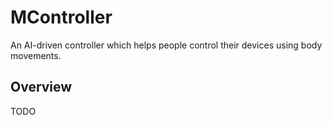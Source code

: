 # MController

An AI-driven controller which helps people control their devices using body movements.

## Overview

TODO